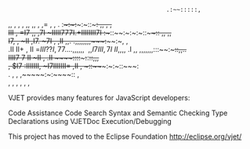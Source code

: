                                                  .:~~:::::,                     
  ,,   ,   ,   ,   ,,  ,,   ,  ,=  ,   ,   . :~~~:~:~~~:~::~~~:  ,,   ,   ,     
III ,   =I7 ,,  ,7I  ~IIIII777I.+IIIIIIII7I  :~~~::~~:~:~:~::~~~~:: ,,  ,,      
 I7, , ~II      ,I7. ~7I   ,        ,II      ,,.    .,,,,,,,,~~~:~~~~:~,  ,     
 .II   II+  ,    II  =$III??I       ,77   .       .     ..,,,,,,~~,             
  ,I7 III    ,   7I  ~II,,,,~       .$I        ,,     ,,,,,,,:::~~:~~~~~::,,..  
   IIII7   7     II  ~II   ,        .II      ~~~~:~~:::~~~~~:~~:~~~~::,,,       
  , $I7   :IIIIIII,  ~I7IIIIIII=    ,II  ,   ~::~~~~~~~:~:~::~~~:               
  .           ,    ,                          ,~~~~~:~:~~~~::   ,               
  ,        ,   ,                          ,  ,                     ,            
  
VJET provides many features for JavaScript developers:

Code Assistance
Code Search
Syntax and Semantic Checking
Type Declarations using VJETDoc
Execution/Debugging

This project has moved to the Eclipse Foundation
http://eclipse.org/vjet/
